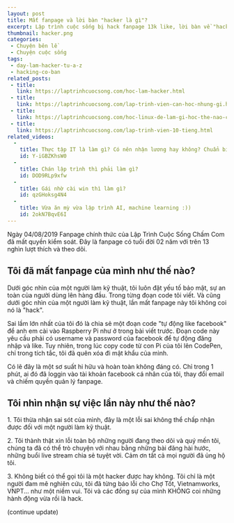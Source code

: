 ```yaml
---
layout: post
title: Mất fanpage và lời bàn "hacker là gì"?
excerpt: Lập trình cuộc sống bị hack fanpage 13k like, lời bàn về "hacker là gì"? 
thumbnail: hacker.png
categories:
 - Chuyện bên lề
 - Chuyện cuộc sống
tags:
 - day-lam-hacker-tu-a-z
 - hacking-co-ban
related_posts:
 - title:
   link: https://laptrinhcuocsong.com/hoc-lam-hacker.html
 - title:
   link: https://laptrinhcuocsong.com/lap-trinh-vien-can-hoc-nhung-gi.html
 - title:
   link: https://laptrinhcuocsong.com/hoc-linux-de-lam-gi-hoc-the-nao-cho-hieu-qua.html
 - title:
   link: https://laptrinhcuocsong.com/lap-trinh-vien-10-tieng.html
related_videos:
  -
    title: Thực tập IT là làm gì? Có nên nhận lương hay không? Chuẩn bị gì cho kỳ thực tập?
    id: Y-iGBZKhsW0
  -
    title: Chán lập trình thì phải làm gì?
    id: DOD9RLp9xfw
  -
    title: Gái nhờ cài win thì làm gì?
    id: qzGHoksg4N4
  -
    title: Vừa ăn mỳ vừa lập trình AI, machine learning :))
    id: 2okN7BqvE6I
---
```

Ngày 04/08/2019 Fanpage chính thức của Lập Trình Cuộc Sống Chấm Com đã mất quyền kiểm soát. Đây là fanpage có tuổi đời 02 năm với trên 13 nghìn lượt thích và theo dõi.

## Tôi đã mất fanpage của mình như thế nào?

Dưới góc nhìn của một người làm kỹ thuật, tôi luôn đặt yếu tố bảo mật, sự an toàn của người dùng lên hàng đầu. Trong từng đoạn code tôi viết. Và cũng dưới góc nhìn của một người làm kỹ thuật, lần mất fanpage này tôi không coi nó là "hack".

Sai lầm lớn nhất của tôi đó là chia sẻ một đoạn code "tự động like facebook" để anh em cài vào Raspberry Pi như ở trong bài viết trước. Đoạn code này yêu cầu phải có username và password của facebook để tự động đăng nhập và like. Tuy nhiên, trong lúc copy code từ con Pi của tôi lên CodePen, chỉ trong tích tắc, tôi đã quên xóa đi mật khẩu của mình.

Có lẽ đây là một sơ suất hi hữu và hoàn toàn không đáng có. Chỉ trong 1 phút, ai đó đã loggin vào tài khoản facebook cá nhân của tôi, thay đổi email và chiếm quyền quản lý fanpage.

## Tôi nhìn nhận sự việc lần này như thế nào?

1\. Tôi thừa nhận sai sót của mình, đây là một lỗi sai không thể chấp nhận được đối với một người làm kỹ thuật.

2\. Tôi thành thật xin lỗi toàn bộ những người đang theo dõi và quý mến tôi, chúng ta đã có thể trò chuyện với nhau bằng những bài đăng hài hước, những buổi live stream chia sẻ tuyệt vời. Cảm ơn tất cả mọi người đã ủng hộ tôi.

3\. Không biết có thể gọi tôi là một hacker được hay không. Tôi chỉ là một người đam mê nghiên cứu, tôi đã từng báo lỗi cho Chợ Tốt, Vietnamworks, VNPT... như một niềm vui. Tôi và các đồng sự của mình KHÔNG coi những hành động vừa rồi là hack. 

(continue update)